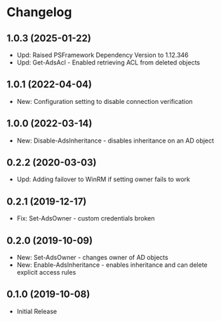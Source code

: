 ﻿# Changelog

## 1.0.3 (2025-01-22)

- Upd: Raised PSFramework Dependency Version to 1.12.346
- Upd: Get-AdsAcl - Enabled retrieving ACL from deleted objects

## 1.0.1 (2022-04-04)

- New: Configuration setting to disable connection verification

## 1.0.0 (2022-03-14)

- New: Disable-AdsInheritance - disables inheritance on an AD object

## 0.2.2 (2020-03-03)

- Upd: Adding failover to WinRM if setting owner fails to work

## 0.2.1 (2019-12-17)

- Fix: Set-AdsOwner - custom credentials broken

## 0.2.0 (2019-10-09)

- New: Set-AdsOwner - changes owner of AD objects
- New: Enable-AdsInheritance - enables inheritance and can delete explicit access rules
 
## 0.1.0 (2019-10-08)

- Initial Release
